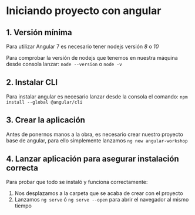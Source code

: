 # Iniciando proyecto con angular

## 1. Versión mínima
Para utilizar Angular 7 es necesario tener nodejs versión *8* o *10* 

Para comprobar la versión de nodejs que tenemos en nuestra máquina desde consola lanzar: `node --version` o `node -v`

## 2. Instalar CLI

Para instalar angular es necesario lanzar desde la consola el comando: 
`npm install --global @angular/cli`

## 3. Crear la aplicación
Antes de ponernos manos a la obra, es necesario crear nuestro proyecto base de angular, para ello simplemente lanzamos `ng new angular-workshop`

## 4. Lanzar aplicación para asegurar instalación correcta
Para probar que todo se instaló y funciona correctamente:
1. Nos desplazamos a la carpeta que se acaba de crear con el proyecto 
2. Lanzamos `ng serve` ó `ng serve --open` para abrir el navegador al mismo tiempo
